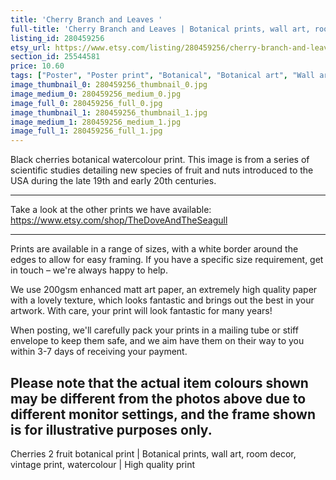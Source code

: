 ```yaml
---
title: 'Cherry Branch and Leaves '
full-title: 'Cherry Branch and Leaves | Botanical prints, wall art, room decor, vintage print, watercolour | High quality print'
listing_id: 280459256
etsy_url: https://www.etsy.com/listing/280459256/cherry-branch-and-leaves-botanical?utm_source=site&utm_medium=api&utm_campaign=api
section_id: 25544581
price: 10.60
tags: ["Poster", "Poster print", "Botanical", "Botanical art", "Wall art", "Botanical poster", "Vintage", "Plant", "Watercolour", "Fruit", "Vintage print", "Cherries", "High quality print"]
image_thumbnail_0: 280459256_thumbnail_0.jpg
image_medium_0: 280459256_medium_0.jpg
image_full_0: 280459256_full_0.jpg
image_thumbnail_1: 280459256_thumbnail_1.jpg
image_medium_1: 280459256_medium_1.jpg
image_full_1: 280459256_full_1.jpg
---
```

Black cherries botanical watercolour print. This image is from a series of scientific studies detailing new species of fruit and nuts introduced to the USA during the late 19th and early 20th centuries.

---

Take a look at the other prints we have available:
https://www.etsy.com/shop/TheDoveAndTheSeagull

---

Prints are available in a range of sizes, with a white border around the edges to allow for easy framing. If you have a specific size requirement, get in touch – we&#39;re always happy to help.

We use 200gsm enhanced matt art paper, an extremely high quality paper with a lovely texture, which looks fantastic and brings out the best in your artwork. With care, your print will look fantastic for many years!

When posting, we&#39;ll carefully pack your prints in a mailing tube or stiff envelope to keep them safe, and we aim have them on their way to you within 3-7 days of receiving your payment.

Please note that the actual item colours shown may be different from the photos above due to different monitor settings, and the frame shown is for illustrative purposes only.
---

Cherries 2 fruit botanical print | Botanical prints, wall art, room decor, vintage print, watercolour | High quality print

